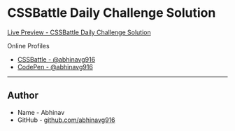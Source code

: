 # CSSBattle Daily Challenge Solution

[Live Preview - CSSBattle Daily Challenge Solution]()

Online Profiles

-   [CSSBattle - @abhinavg916](https://cssbattle.dev/player/abhinavg916)
-   [CodePen - @abhinavg916](https://codepen.io/Abhinavg916/collections/)

---

## Author

-   Name - Abhinav
-   GitHub - [github.com/abhinavg916](https://github.com/abhinavg916)
